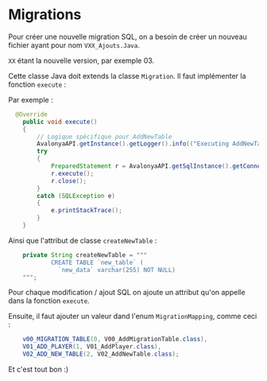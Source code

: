 # Migrations

Pour créer une nouvelle migration SQL, on a besoin de créer un nouveau fichier ayant pour nom `VXX_Ajouts.Java`.

`XX` étant la nouvelle version, par exemple 03.

Cette classe Java doit extends la classe `Migration`. Il faut implémenter la fonction `execute` :

Par exemple :

```java
  @Override
    public void execute()
    {
        // Logique spécifique pour AddNewTable
        AvalonyaAPI.getInstance().getLogger().info(("Executing AddNewTable"));
        try
        {
            PreparedStatement r = AvalonyaAPI.getSqlInstance().getConnection().prepareStatement(this.createNewTable);
            r.execute();
            r.close();
        }
        catch (SQLException e)
        {
            e.printStackTrace();
        }
    }
```

Ainsi que l'attribut de classe `createNewTable` :

```java
    private String createNewTable = """
            CREATE TABLE `new_table` (
              `new_data` varchar(255) NOT NULL)
    """;
```

Pour chaque modification / ajout SQL on ajoute un attribut qu'on appelle dans la fonction `execute`.

Ensuite, il faut ajouter un valeur dand l'enum `MigrationMapping`, comme ceci :

```java
    v00_MIGRATION_TABLE(0, V00_AddMigrationTable.class),
    V01_ADD_PLAYER(1, V01_AddPlayer.class),
    V02_ADD_NEW_TABLE(2, V02_AddNewTable.class);
```

Et c'est tout bon :)
